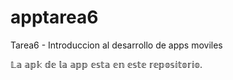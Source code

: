 # apptarea6
Tarea6 - Introduccion al desarrollo de apps moviles


𝕃𝕒 𝕒𝕡𝕜 𝕕𝕖 𝕝𝕒 𝕒𝕡𝕡 𝕖𝕤𝕥𝕒 𝕖𝕟 𝕖𝕤𝕥𝕖 𝕣𝕖𝕡𝕠𝕤𝕚𝕥𝕠𝕣𝕚𝕠.
